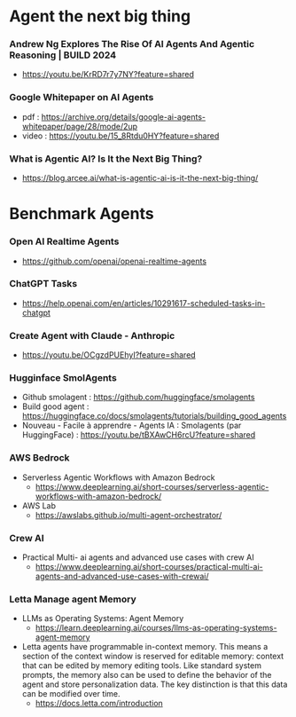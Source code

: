 
# Agent the next big thing 

### Andrew Ng Explores The Rise Of AI Agents And Agentic Reasoning | BUILD 2024
- https://youtu.be/KrRD7r7y7NY?feature=shared

### Google Whitepaper on AI Agents 
- pdf : https://archive.org/details/google-ai-agents-whitepaper/page/28/mode/2up
- video : https://youtu.be/15_8Rtdu0HY?feature=shared

### What is Agentic AI? Is It the Next Big Thing?
- https://blog.arcee.ai/what-is-agentic-ai-is-it-the-next-big-thing/

# Benchmark Agents 

### Open AI Realtime Agents 
- https://github.com/openai/openai-realtime-agents

### ChatGPT Tasks 
- https://help.openai.com/en/articles/10291617-scheduled-tasks-in-chatgpt

### Create Agent with Claude - Anthropic 
- https://youtu.be/OCgzdPUEhyI?feature=shared

### Hugginface SmolAgents 
- Github smolagent : https://github.com/huggingface/smolagents
- Build good agent : https://huggingface.co/docs/smolagents/tutorials/building_good_agents
- Nouveau - Facile à apprendre - Agents IA : Smolagents (par HuggingFace) : https://youtu.be/tBXAwCH6rcU?feature=shared

### AWS Bedrock 
- Serverless Agentic Workflows with Amazon Bedrock
  - https://www.deeplearning.ai/short-courses/serverless-agentic-workflows-with-amazon-bedrock/
- AWS Lab 
  - https://awslabs.github.io/multi-agent-orchestrator/

### Crew AI 
- Practical Multi- ai agents and advanced use cases with crew AI 
  - https://www.deeplearning.ai/short-courses/practical-multi-ai-agents-and-advanced-use-cases-with-crewai/

### Letta Manage agent Memory 
- LLMs as Operating Systems: Agent Memory
  - https://learn.deeplearning.ai/courses/llms-as-operating-systems-agent-memory
- Letta agents have programmable in-context memory. This means a section of the context window is reserved for editable memory: context that can be edited by memory editing tools. Like standard system prompts, the memory also can be used to define the behavior of the agent and store personalization data. The key distinction is that this data can be modified over time.
  - https://docs.letta.com/introduction
 
  
    

